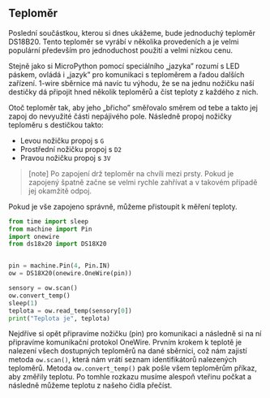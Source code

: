 ## Teploměr

Poslední součástkou, kterou si dnes ukážeme, bude jednoduchý teploměr DS18B20.
Tento teploměr se vyrábí v několika provedeních a je velmi populární především
pro jednoduchost použití a velmi nízkou cenu.

Stejně jako si MicroPython pomocí speciálního „jazyka” rozumí s LED páskem, ovládá
i „jazyk” pro komunikaci s teploměrem a řadou dalších zařízení. 1-wire sběrnice
má navíc tu výhodu, že se na jednu nožičku naší destičky dá připojit hned
několik teploměrů a číst teploty z každého z nich.

Otoč teploměr tak, aby jeho „břicho” směřovalo směrem od tebe a takto jej zapoj
do nevyužité části nepájivého pole. Následně propoj nožičky teploměru
s destičkou takto:

* Levou nožičku propoj s `G`
* Prostřední nožičku propoj s `D2`
* Pravou nožičku propoj s `3V`

> [note]
> Po zapojení drž teploměr na chvíli mezi prsty. Pokud je zapojený špatně začne
> se velmi rychle zahřívat a v takovém případě jej okamžitě odpoj.

Pokud je vše zapojeno správně, můžeme přistoupit k měření teploty.

```python
from time import sleep
from machine import Pin
import onewire
from ds18x20 import DS18X20


pin = machine.Pin(4, Pin.IN)
ow = DS18X20(onewire.OneWire(pin))

sensory = ow.scan()
ow.convert_temp()
sleep(1)
teplota = ow.read_temp(sensory[0])
print("Teplota je", teplota)
```

Nejdříve si opět připravíme nožičku (pin) pro komunikaci a následně si na ní
připravíme komunikační protokol OneWire. Prvním krokem k teplotě je nalezení
všech dostupných teploměrů na dané sběrnici, což nám zajistí metoda `ow.scan()`,
která nám vrátí seznam identifikátorů nalezených teploměrů.
Metoda `ow.convert_temp()` pak pošle všem teploměrům příkaz, aby změřily
teplotu. Po tomhle rozkazu musíme alespoň vteřinu počkat a následně můžeme
teplotu z našeho čidla přečíst.
